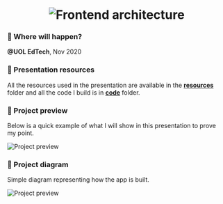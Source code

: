 <h1 align="center">
  <img alt="Frontend architecture" title="Frontend architecture" src="https://raw.githubusercontent.com/emkis/labs__talks/master/Frontend%20architecture%20-%20How%20to%20scale%20component%20adaptability/resources/Repo%20banner.jpg" />
</h1>

### :calendar: Where will happen?
**@UOL EdTech**, Nov 2020

### :paperclip: Presentation resources
All the resources used in the presentation are available in the **[resources](https://github.com/emkis/labs__talks/tree/master/Frontend%20architecture%20-%20How%20to%20scale%20component%20adaptability/resources)** folder and all the code I build is in **[code](https://github.com/emkis/labs__talks/tree/master/Frontend%20architecture%20-%20How%20to%20scale%20component%20adaptability/code)** folder.

### :eyes: Project preview
Below is a quick example of what I will show in this presentation to prove my point.

<img alt="Project preview" title="Project preview" src="https://github.com/emkis/labs__talks/blob/master/Frontend%20architecture%20-%20How%20to%20scale%20component%20adaptability/resources/app-preview.gif?raw=true" />


### :crocodile: Project diagram
Simple diagram representing how the app is built.

<img alt="Project preview" title="Project preview" src="https://github.com/emkis/labs__talks/blob/master/Frontend%20architecture%20-%20How%20to%20scale%20component%20adaptability/resources/App%20Diagram.png?raw=true" />
